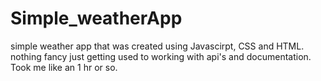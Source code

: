 # Simple_weatherApp
simple weather app that was created using Javascirpt, CSS and HTML.
nothing fancy just getting used to working with api's and documentation. Took me like an 1 hr or so.

